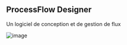## ProcessFlow Designer

Un logiciel de conception et de gestion de flux 

![image](https://github.com/user-attachments/assets/9cc1ac7f-ad11-40b3-aa5b-3a151d9b994f)

